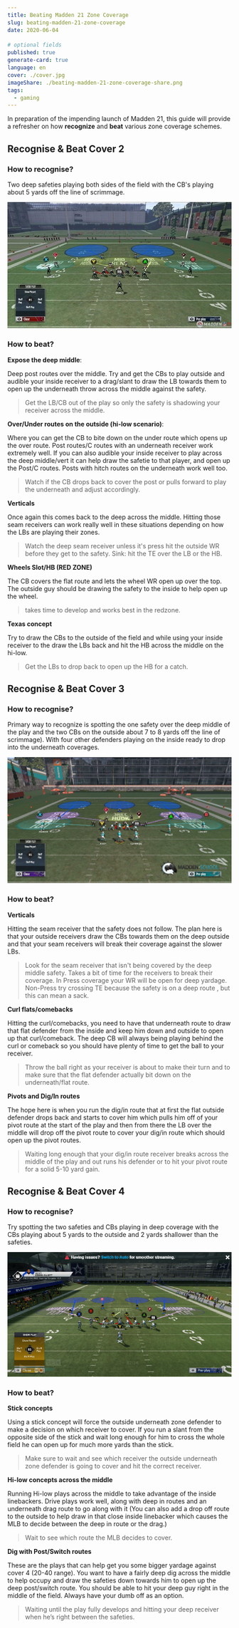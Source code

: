 ```yaml
---
title: Beating Madden 21 Zone Coverage
slug: beating-madden-21-zone-coverage
date: 2020-06-04

# optional fields
published: true
generate-card: true
language: en
cover: ./cover.jpg
imageShare: ./beating-madden-21-zone-coverage-share.png
tags:
  - gaming
---
```


In preparation of the impending launch of Madden 21, this guide will provide a refresher on how **recognize** and **beat** various zone coverage schemes.

## Recognise & Beat Cover 2

### How to recognise?

Two deep safeties playing both sides of the field with the CB's playing about 5 yards off the line of scrimmage.

![Madden: Cover 2](./cover2.jpg)

### How to beat?

**Expose the deep middle**:

Deep post routes over the middle. Try and get the CBs to play outside and audible your inside receiver to a drag/slant to draw the LB towards them to open up the underneath throw across the middle against the safety.

> Get the LB/CB out of the play so only the safety is shadowing your receiver across the middle.

**Over/Under routes on the outside (hi-low scenario)**:

Where you can get the CB to bite down on the under route which opens up the over route. Post routes/C routes with an underneath receiver work extremely well. If you can also audible your inside receiver to play across the deep middle/vert it can help draw the safetie to that player, and open up the Post/C routes. Posts with hitch routes on the underneath work well too.

> Watch if the CB drops back to cover the post or pulls forward to play the underneath and adjust accordingly.

**Verticals**

Once again this comes back to the deep across the middle. Hitting those seam receivers can work really well in these situations depending on how the LBs are playing their zones.

> Watch the deep seam receiver unless it's press hit the outside WR before they get to the safety. Sink: hit the TE over the LB or the HB.

**Wheels Slot/HB (RED ZONE)**

The CB covers the flat route and lets the wheel WR open up over the top. The outside guy should be drawing the safety to the inside to help open up the wheel.

> takes time to develop and works best in the redzone.

**Texas concept**

Try to draw the CBs to the outside of the field and while using your inside receiver to the draw the LBs back and hit the HB across the middle on the hi-low.

> Get the LBs to drop back to open up the HB for a catch.

## Recognise & Beat Cover 3

### How to recognise?

Primary way to recognize is spotting the one safety over the deep middle of the play and the two CBs on the outside about 7 to 8 yards off the line of scrimmage). With four other defenders playing on the inside ready to drop into the underneath coverages.

![Madden: Cover 3](./cover3.jpg)

### How to beat?

**Verticals**

Hitting the seam receiver that the safety does not follow. The plan here is that your outside receivers draw the CBs towards them on the deep outside and that your seam receivers will break their coverage against the slower LBs.

> Look for the seam receiver that isn't being covered by the deep middle safety. Takes a bit of time for the receivers to break their coverage. In Press coverage your WR will be open for deep yardage. Non-Press try crossing TE because the safety is on a deep route , but this can mean a sack.

**Curl flats/comebacks**

Hitting the curl/comebacks, you need to have that underneath route to draw that flat defender from the inside and keep him down and outside to open up that curl/comeback. The deep CB will always being playing behind the curl or comeback so you should have plenty of time to get the ball to your receiver.

> Throw the ball right as your receiver is about to make their turn and to make sure that the flat defender actually bit down on the underneath/flat route.

**Pivots and Dig/In routes**

The hope here is when you run the dig/in route that at first the flat outside defender drops back and starts to cover him which pulls him off of your pivot route at the start of the play and then from there the LB over the middle will drop off the pivot route to cover your dig/in route which should open up the pivot routes.

> Waiting long enough that your dig/in route receiver breaks across the middle of the play and out runs his defender or to hit your pivot route for a solid 5-10 yard gain.

## Recognise & Beat Cover 4

### How to recognise?

Try spotting the two safeties and CBs playing in deep coverage with the CBs playing about 5 yards to the outside and 2 yards shallower than the safeties.

![Madden: Cover 4](./cover4.png)

### How to beat?

**Stick concepts**

Using a stick concept will force the outside underneath zone defender to make a decision on which receiver to cover. If you run a slant from the opposite side of the stick and wait long enough for him to cross the whole field he can open up for much more yards than the stick.

> Make sure to wait and see which receiver the outside underneath zone defender is going to cover and hit the correct receiver.

**Hi-low concepts across the middle**

Running Hi-low plays across the middle to take advantage of the inside linebackers. Drive plays work well, along with deep in routes and an underneath drag route to go along with it (You can also add a drop off route to the outside to help draw in that close inside linebacker which causes the MLB to decide between the deep in route or the drag.)

> Wait to see which route the MLB decides to cover.

**Dig with Post/Switch routes**

These are the plays that can help get you some bigger yardage against cover 4 (20-40 range). You want to have a fairly deep dig across the middle to help occupy and draw the safeties down towards him to open up the deep post/switch route. You should be able to hit your deep guy right in the middle of the field. Always have your dumb off as an option.

> Waiting until the play fully develops and hitting your deep receiver when he’s right between the safeties.
